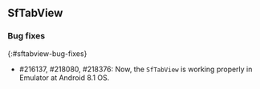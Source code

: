 ## SfTabView

### Bug fixes
{:#sftabview-bug-fixes}

* \#216137, #218080, #218376: Now, the `SfTabView` is working properly in Emulator at Android 8.1 OS.   